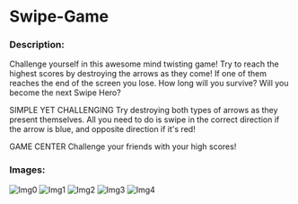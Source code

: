 # Swipe-Game
### Description:
Challenge yourself in this awesome mind twisting game! Try to reach the highest scores by destroying the arrows as they come! If one of them reaches the end of the screen you lose. How long will you survive? Will you become the next Swipe Hero?

SIMPLE YET CHALLENGING
Try destroying both types of arrows as they present themselves. All you need to do is swipe in the correct direction if the arrow is blue, and opposite direction if it's red!

GAME CENTER
Challenge your friends with your high scores!

### Images:

![Img0](/GitImages/0x0ss.jpg)
![Img1](/GitImages/0x1ss.jpg)
![Img2](/GitImages/0x2ss.jpg)
![Img3](/GitImages/0x3ss.jpg)
![Img4](/GitImages/0x4ss.jpg)